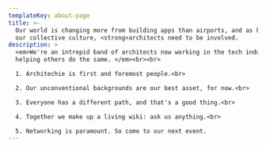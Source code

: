 ```yaml
---
templateKey: about-page
title: >-
  Our world is changing more from building apps than airports, and as keepers of
  our collective culture, <strong>architects need to be involved.
description: >
  <em>We're an intrepid band of architects now working in the tech industry and
  helping others do the same. </em><br><br>

  1. Architechie is first and foremost people.<br>

  2. Our unconventional backgrounds are our best asset, for now.<br>

  3. Everyone has a different path, and that's a good thing.<br>

  4. Together we make up a living wiki: ask us anything.<br>

  5. Networking is paramount. So come to our next event.
---
```


